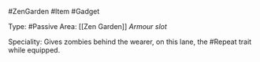 #ZenGarden #Item #Gadget

Type: #Passive
Area: [[Zen Garden]]
*Armour slot*

Speciality: Gives zombies behind the wearer, on this lane, the #Repeat trait while equipped.